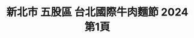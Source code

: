 ---
title: "新北市 五股區 台北國際牛肉麵節 2024 第1頁"
description: "新北市 五股區 台北國際牛肉麵節 2024 獲獎餐廳 第1頁"
keywords:
  - 美食競賽
  - 台灣美食
  - 美食精選
datePublished: "2025-06-30"
dateModified: "2025-07-04"
city: "新北市"
district: "五股區"
award: "台北國際牛肉麵節"
year: "2024"
page: 1
count: 2

restaurants:
  - name: "新九九牛肉麵"
    city: "新北市"
    district: "五股區"
    address: "248新北市五股區成泰路三段247號"
    phone: "0222928059"
    geo: "25.093612604703925, 121.44652060392576"
    link: "新北市/五股區/新九九牛肉麵"
    google_map: "https://maps.app.goo.gl/tqMwNpdqCZUJAT3SA"
    footinder: "https://footinder.com.tw/%E6%96%B0%E5%8C%97%E5%B8%82%E4%BA%94%E8%82%A1%E5%8D%80/61838/"
    award:
    - name: "台北國際牛肉麵節"
      year: "2024"
  - name: "新九九牛肉麵工商店"
    city: "新北市"
    district: "五股區"
    address: "248新北市五股區工商路85巷2號"
    phone: "0282956160"
    geo: "25.084815697370455, 121.43777577094686"
    link: "新北市/五股區/新九九牛肉麵工商店"
    google_map: "https://maps.app.goo.gl/p6gNghHa59717ccK8"
    footinder: "https://footinder.com.tw/%E6%96%B0%E5%8C%97%E5%B8%82%E4%BA%94%E8%82%A1%E5%8D%80/61116/"
    award:
    - name: "台北國際牛肉麵節"
      year: "2024"
---